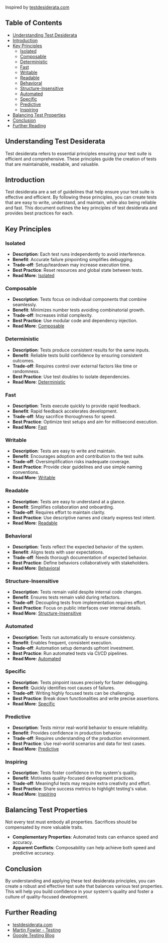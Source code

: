 Inspired by [testdesiderata.com](https://testdesiderata.com)

## Table of Contents

- [Understanding Test Desiderata](#understanding-test-desiderata)
- [Introduction](#introduction)
- [Key Principles](#key-principles)
  - [Isolated](#isolated)
  - [Composable](#composable)
  - [Deterministic](#deterministic)
  - [Fast](#fast)
  - [Writable](#writable)
  - [Readable](#readable)
  - [Behavioral](#behavioral)
  - [Structure-Insensitive](#structure-insensitive)
  - [Automated](#automated)
  - [Specific](#specific)
  - [Predictive](#predictive)
  - [Inspiring](#inspiring)
- [Balancing Test Properties](#balancing-test-properties)
- [Conclusion](#conclusion)
- [Further Reading](#further-reading)

## Understanding Test Desiderata

Test desiderata refers to essential principles ensuring your test suite is efficient and comprehensive. These principles guide the creation of tests that are maintainable, readable, and valuable.

## Introduction

Test desiderata are a set of guidelines that help ensure your test suite is effective and efficient. By following these principles, you can create tests that are easy to write, understand, and maintain, while also being reliable and fast. This document outlines the key principles of test desiderata and provides best practices for each.

## Key Principles

### Isolated

- **Description**: Each test runs independently to avoid interference.
- **Benefit**: Accurate failure pinpointing simplifies debugging.
- **Trade-off**: Setup/teardown may increase execution time.
- **Best Practice**: Reset resources and global state between tests.
- **Read More**: [Isolated](isolated.html)

### Composable

- **Description**: Tests focus on individual components that combine seamlessly.
- **Benefit**: Minimizes number tests avoiding combinatorial growth.
- **Trade-off**: Increases initial complexity.
- **Best Practice**: Use modular code and dependency injection.
- **Read More**: [Composable](composable.html)

### Deterministic

- **Description**: Tests produce consistent results for the same inputs.
- **Benefit**: Reliable tests build confidence by ensuring consistent outcomes.
- **Trade-off**: Requires control over external factors like time or randomness.
- **Best Practice**: Use test doubles to isolate dependencies.
- **Read More**: [Deterministic](deterministic.html)

### Fast

- **Description**: Tests execute quickly to provide rapid feedback.
- **Benefit**: Rapid feedback accelerates development.
- **Trade-off**: May sacrifice thoroughness for speed.
- **Best Practice**: Optimize test setups and aim for millisecond execution.
- **Read More**: [Fast](fast.html)

### Writable

- **Description**: Tests are easy to write and maintain.
- **Benefit**: Encourages adoption and contribution to the test suite.
- **Trade-off**: Oversimplification risks inadequate coverage.
- **Best Practice**: Provide clear guidelines and use simple naming conventions.
- **Read More**: [Writable](writable.html)

### Readable

- **Description**: Tests are easy to understand at a glance.
- **Benefit**: Simplifies collaboration and onboarding.
- **Trade-off**: Requires effort to maintain clarity.
- **Best Practice**: Use descriptive names and clearly express test intent.
- **Read More**: [Readable](readable.html)

### Behavioral

- **Description**: Tests reflect the expected behavior of the system.
- **Benefit**: Aligns tests with user expectations.
- **Trade-off**: Needs thorough documentation of expected behavior.
- **Best Practice**: Define behaviors collaboratively with stakeholders.
- **Read More**: [Behavioral](behavioral.html)

### Structure-Insensitive

- **Description**: Tests remain valid despite internal code changes.
- **Benefit**: Ensures tests remain valid during refactors.
- **Trade-off**: Decoupling tests from implementation requires effort.
- **Best Practice**: Focus on public interfaces over internal details.
- **Read More**: [Structure-Insensitive](structure-insensitive.html)

### Automated

- **Description**: Tests run automatically to ensure consistency.
- **Benefit**: Enables frequent, consistent execution.
- **Trade-off**: Automation setup demands upfront investment.
- **Best Practice**: Run automated tests via CI/CD pipelines.
- **Read More**: [Automated](automated.html)

### Specific

- **Description**: Tests pinpoint issues precisely for faster debugging.
- **Benefit**: Quickly identifies root causes of failures.
- **Trade-off**: Writing highly focused tests can be challenging.
- **Best Practice**: Break down functionalities and write precise assertions.
- **Read More**: [Specific](specific.html)

### Predictive

- **Description**: Tests mirror real-world behavior to ensure reliability.
- **Benefit**: Provides confidence in production behavior.
- **Trade-off**: Requires understanding of the production environment.
- **Best Practice**: Use real-world scenarios and data for test cases.
- **Read More**: [Predictive](predictive.html)

### Inspiring

- **Description**: Tests foster confidence in the system's quality.
- **Benefit**: Motivates quality-focused development practices.
- **Trade-off**: Meaningful tests may require extra creativity and effort.
- **Best Practice**: Share success metrics to highlight testing's value.
- **Read More**: [Inspiring](inspiring.html)

## Balancing Test Properties

Not every test must embody all properties. Sacrifices should be compensated by more valuable traits.
- **Complementary Properties**: Automated tests can enhance speed and accuracy.
- **Apparent Conflicts**: Composability can help achieve both speed and predictive accuracy.

## Conclusion

By understanding and applying these test desiderata principles, you can create a robust and effective test suite that balances various test properties. This will help you build confidence in your system's quality and foster a culture of quality-focused development.

## Further Reading
- [testdesiderata.com](https://testdesiderata.com)
- [Martin Fowler - Testing](https://martinfowler.com/testing/)
- [Google Testing Blog](https://testing.googleblog.com/)
